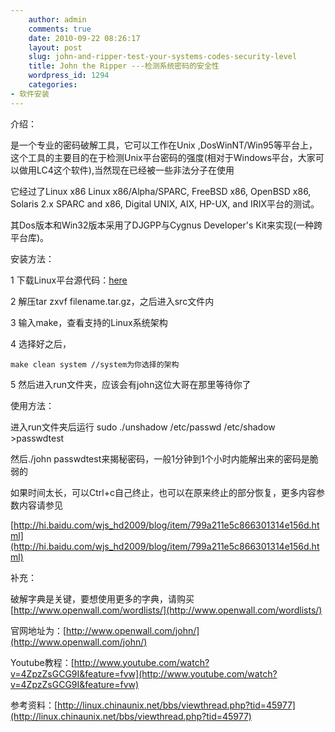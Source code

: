 ```yaml
---
    author: admin
    comments: true
    date: 2010-09-22 08:26:17
    layout: post
    slug: john-and-ripper-test-your-systems-codes-security-level
    title: John the Ripper ---检测系统密码的安全性
    wordpress_id: 1294
    categories:
- 软件安装
---
```


介绍：

是一个专业的密码破解工具，它可以工作在Unix ,DosWinNT/Win95等平台上，这个工具的主要目的在于检测Unix平台密码的强度(相对于Windows平台，大家可以做用LC4这个软件),当然现在已经被一些非法分子在使用  

它经过了Linux x86 Linux x86/Alpha/SPARC, FreeBSD x86, OpenBSD x86, Solaris 2.x SPARC and x86, Digital UNIX, AIX, HP-UX, and IRIX平台的测试。  

其Dos版本和Win32版本采用了DJGPP与Cygnus Developer's Kit来实现(一种跨平台库)。

安装方法：

1 下载Linux平台源代码：[here](http://www.openwall.com/john/g/john-1.7.6.tar.gz)

2 解压tar zxvf filename.tar.gz，之后进入src文件内

3 输入make，查看支持的Linux系统架构

4 选择好之后，  

    make clean system //system为你选择的架构

5 然后进入run文件夹，应该会有john这位大哥在那里等待你了

使用方法：

进入run文件夹后运行
    sudo ./unshadow /etc/passwd /etc/shadow >passwdtest

然后./john passwdtest来揭秘密码，一般1分钟到1个小时内能解出来的密码是脆弱的

如果时间太长，可以Ctrl+c自己终止，也可以在原来终止的部分恢复，更多内容参数内容请参见

[http://hi.baidu.com/wjs_hd2009/blog/item/799a211e5c866301314e156d.html](http://hi.baidu.com/wjs_hd2009/blog/item/799a211e5c866301314e156d.html)

补充：  

破解字典是关键，要想使用更多的字典，请购买[http://www.openwall.com/wordlists/](http://www.openwall.com/wordlists/)

官网地址为：[http://www.openwall.com/john/](http://www.openwall.com/john/)

Youtube教程：[http://www.youtube.com/watch?v=4ZpzZsGCG9I&feature=fvw](http://www.youtube.com/watch?v=4ZpzZsGCG9I&feature=fvw)

参考资料：[http://linux.chinaunix.net/bbs/viewthread.php?tid=45977](http://linux.chinaunix.net/bbs/viewthread.php?tid=45977)


